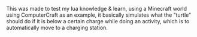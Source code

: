 This was made to test my lua knowledge & learn, using a Minecraft world using ComputerCraft as an example, it basically simulates what the "turtle" should do if it is below a certain charge while doing an activity, which is to automatically move to a charging station.
